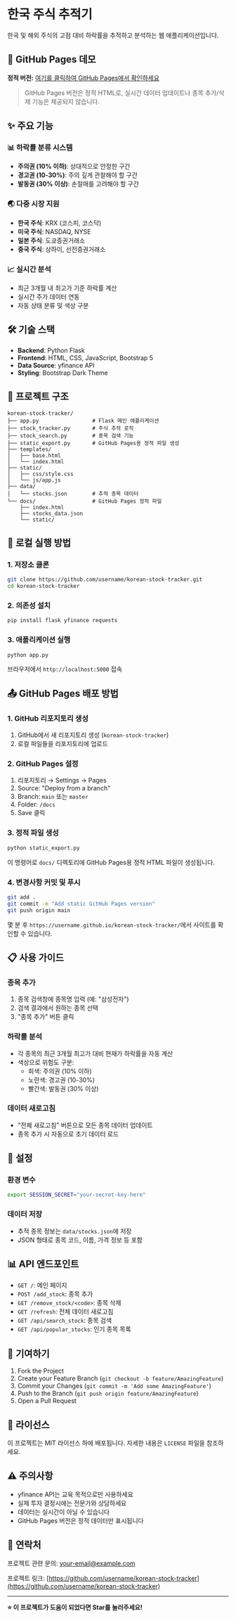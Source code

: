 # 한국 주식 추적기

한국 및 해외 주식의 고점 대비 하락률을 추적하고 분석하는 웹 애플리케이션입니다.

## 🚀 GitHub Pages 데모

**정적 버전:** [여기를 클릭하여 GitHub Pages에서 확인하세요](https://username.github.io/korean-stock-tracker/)

> GitHub Pages 버전은 정적 HTML로, 실시간 데이터 업데이트나 종목 추가/삭제 기능은 제공되지 않습니다.

## ✨ 주요 기능

### 📊 하락률 분류 시스템
- **주의권 (10% 이하)**: 상대적으로 안정한 구간
- **경고권 (10-30%)**: 주의 깊게 관찰해야 할 구간  
- **발동권 (30% 이상)**: 손절매를 고려해야 할 구간

### 🌏 다중 시장 지원
- **한국 주식**: KRX (코스피, 코스닥)
- **미국 주식**: NASDAQ, NYSE
- **일본 주식**: 도쿄증권거래소
- **중국 주식**: 상하이, 선전증권거래소

### 📈 실시간 분석
- 최근 3개월 내 최고가 기준 하락률 계산
- 실시간 주가 데이터 연동
- 자동 상태 분류 및 색상 구분

## 🛠️ 기술 스택

- **Backend**: Python Flask
- **Frontend**: HTML, CSS, JavaScript, Bootstrap 5
- **Data Source**: yfinance API
- **Styling**: Bootstrap Dark Theme

## 📁 프로젝트 구조

```
korean-stock-tracker/
├── app.py                 # Flask 메인 애플리케이션
├── stock_tracker.py       # 주식 추적 로직
├── stock_search.py        # 종목 검색 기능
├── static_export.py       # GitHub Pages용 정적 파일 생성
├── templates/
│   ├── base.html
│   └── index.html
├── static/
│   ├── css/style.css
│   └── js/app.js
├── data/
│   └── stocks.json        # 추적 종목 데이터
└── docs/                  # GitHub Pages 정적 파일
    ├── index.html
    ├── stocks_data.json
    └── static/
```

## 🚀 로컬 실행 방법

### 1. 저장소 클론
```bash
git clone https://github.com/username/korean-stock-tracker.git
cd korean-stock-tracker
```

### 2. 의존성 설치
```bash
pip install flask yfinance requests
```

### 3. 애플리케이션 실행
```bash
python app.py
```

브라우저에서 `http://localhost:5000` 접속

## 📤 GitHub Pages 배포 방법

### 1. GitHub 리포지토리 생성
1. GitHub에서 새 리포지토리 생성 (`korean-stock-tracker`)
2. 로컬 파일들을 리포지토리에 업로드

### 2. GitHub Pages 설정
1. 리포지토리 → Settings → Pages
2. Source: "Deploy from a branch"
3. Branch: `main` 또는 `master`
4. Folder: `/docs`
5. Save 클릭

### 3. 정적 파일 생성
```bash
python static_export.py
```

이 명령어로 `docs/` 디렉토리에 GitHub Pages용 정적 HTML 파일이 생성됩니다.

### 4. 변경사항 커밋 및 푸시
```bash
git add .
git commit -m "Add static GitHub Pages version"
git push origin main
```

몇 분 후 `https://username.github.io/korean-stock-tracker/`에서 사이트를 확인할 수 있습니다.

## 📋 사용 가이드

### 종목 추가
1. 종목 검색창에 종목명 입력 (예: "삼성전자")
2. 검색 결과에서 원하는 종목 선택
3. "종목 추가" 버튼 클릭

### 하락률 분석
- 각 종목의 최근 3개월 최고가 대비 현재가 하락률을 자동 계산
- 색상으로 위험도 구분:
  - 회색: 주의권 (10% 이하)
  - 노란색: 경고권 (10-30%)
  - 빨간색: 발동권 (30% 이상)

### 데이터 새로고침
- "전체 새로고침" 버튼으로 모든 종목 데이터 업데이트
- 종목 추가 시 자동으로 초기 데이터 로드

## 🔧 설정

### 환경 변수
```bash
export SESSION_SECRET="your-secret-key-here"
```

### 데이터 저장
- 추적 종목 정보는 `data/stocks.json`에 저장
- JSON 형태로 종목 코드, 이름, 가격 정보 등 포함

## 📊 API 엔드포인트

- `GET /`: 메인 페이지
- `POST /add_stock`: 종목 추가
- `GET /remove_stock/<code>`: 종목 삭제
- `GET /refresh`: 전체 데이터 새로고침
- `GET /api/search_stock`: 종목 검색
- `GET /api/popular_stocks`: 인기 종목 목록

## 🤝 기여하기

1. Fork the Project
2. Create your Feature Branch (`git checkout -b feature/AmazingFeature`)
3. Commit your Changes (`git commit -m 'Add some AmazingFeature'`)
4. Push to the Branch (`git push origin feature/AmazingFeature`)
5. Open a Pull Request

## 📝 라이선스

이 프로젝트는 MIT 라이선스 하에 배포됩니다. 자세한 내용은 `LICENSE` 파일을 참조하세요.

## ⚠️ 주의사항

- yfinance API는 교육 목적으로만 사용하세요
- 실제 투자 결정시에는 전문가와 상담하세요
- 데이터는 실시간이 아닐 수 있습니다
- GitHub Pages 버전은 정적 데이터만 표시됩니다

## 📧 연락처

프로젝트 관련 문의: [your-email@example.com](mailto:your-email@example.com)

프로젝트 링크: [https://github.com/username/korean-stock-tracker](https://github.com/username/korean-stock-tracker)

---

**⭐ 이 프로젝트가 도움이 되었다면 Star를 눌러주세요!**